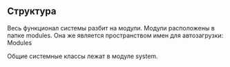 ## Структура

Весь функционал системы разбит на модули. Модули расположены в папке modules.
Она же является пространством имен для автозагрузки: Modules

Общие системные классы лежат в модуле system.

